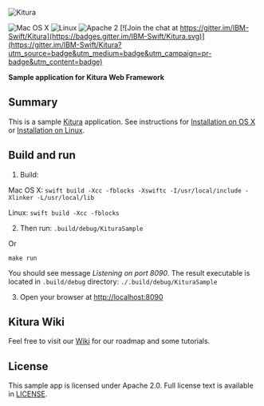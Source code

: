 ![Kitura](https://raw.githubusercontent.com/IBM-Swift/Kitura/master/Documentation/KituraLogo.png)

![Mac OS X](https://img.shields.io/badge/os-Mac%20OS%20X-green.svg?style=flat)
![Linux](https://img.shields.io/badge/os-linux-green.svg?style=flat)
![Apache 2](https://img.shields.io/badge/license-Apache2-blue.svg?style=flat)
[![Join the chat at https://gitter.im/IBM-Swift/Kitura](https://badges.gitter.im/IBM-Swift/Kitura.svg)](https://gitter.im/IBM-Swift/Kitura?utm_source=badge&utm_medium=badge&utm_campaign=pr-badge&utm_content=badge)

**Sample application for Kitura Web Framework**

## Summary

This is a sample [Kitura](https://github.com/IBM-Swift/Kitura) application. See instructions for [Installation on OS X ](https://github.com/IBM-Swift/Kitura#installation-os-x) or [Installation on Linux](https://github.com/IBM-Swift/Kitura#installation-linux-apt-based).

## Build and run
1. Build:

  Mac OS X: `swift build -Xcc -fblocks -Xswiftc -I/usr/local/include -Xlinker -L/usr/local/lib`
  
  Linux: `swift build -Xcc -fblocks`

2. Then run:
  `.build/debug/KituraSample`

  Or
  
   `make run`

  You should see message _Listening on port 8090_. The result executable is located in `.build/debug` directory: `./.build/debug/KituraSample`
  
3. Open your browser at [http://localhost:8090](http://localhost:8090)

## Kitura Wiki
Feel free to visit our [Wiki](https://github.com/IBM-Swift/Kitura/wiki) for our roadmap and some tutorials.

## License

This sample app is licensed under Apache 2.0. Full license text is available in [LICENSE](LICENSE.txt).
